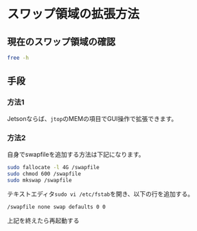 # スワップ領域の拡張方法

## 現在のスワップ領域の確認

```bash
free -h
```

## 手段

### 方法1

Jetsonならば、```jtop```のMEMの項目でGUI操作で拡張できます。

### 方法2

自身でswapfileを追加する方法は下記になります。

```bash
sudo fallocate -l 4G /swapfile
sudo chmod 600 /swapfile
sudo mkswap /swapfile
```

テキストエディタ```sudo vi /etc/fstab```を開き、以下の行を追加する。

```text
/swapfile none swap defaults 0 0
```

上記を終えたら再起動する
